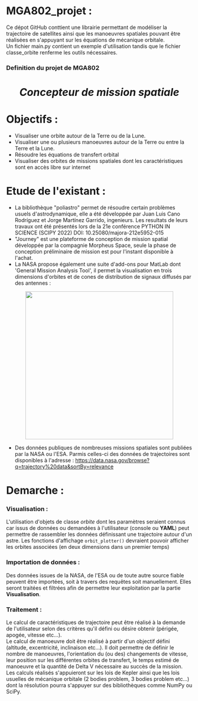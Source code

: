 # MGA802_projet : 

Ce dépot GitHub conttient une librairie permettant de modéliser la trajectoire de satellites ainsi que les manoeuvres spatiales pouvant être réalisées en s'appuyant sur les équations de mécanique orbitale.  
Un fichier main.py contient un exemple d'utilisation tandis que le fichier classe_orbite renferme les outils nécessaires.

### Definition du projet de MGA802

# ***<p width style="text-align: center;">Concepteur de mission spatiale</p>***

# Objectifs :
- Visualiser une orbite autour de la Terre ou de la Lune.
- Visualiser une ou plusieurs manoeuvres autour de la Terre ou entre la Terre et la Lune.
- Résoudre les équations de transfert orbital
- Visualiser des orbites de missions spatiales dont les caractéristiques sont en accès libre sur internet

# Etude de l'existant : 
- La bibliothèque "poliastro" permet de résoudre certain problèmes usuels d'astrodynamique, elle a été développée par 
Juan Luis Cano Rodríguez et Jorge Martínez Garrido, ingenieurs. Les resultats de leurs travaux ont été présentés lors de 
la 21e conférence PYTHON IN SCIENCE (SCIPY 2022) DOI: 10.25080/majora-212e5952-015
- "Journey" est une plateforme de conception de mission spatial développée par la compagnie Morpheus Space, seule la
phase de conception préliminaire de mission est pour l'instant disponible à l'achat.
- La NASA propose également une suite d'add-ons pour MatLab dont 'General Mission Analysis Tool', il permet la visualisation
en trois dimensions d'orbites et de cones de distribution de signaux diffusés par des antennes :  

<p align="center">
<img src="https://a.fsdn.com/con/app/proj/gmat/screenshots/GMAT_OFI_FOV.png/max/max/1" width="400" align="center"/> </p>

- Des données publiques de nombreuses missions spatiales sont publiées par la NASA ou l'ESA. Parmis celles-ci des
données de trajectoires sont disponibles à l'adresse : https://data.nasa.gov/browse?q=trajectory%20data&sortBy=relevance

# Demarche :  
### Visualisation : 
L'utilisation d'objets de classe *orbite* dont les paramètres seraient connus car issus de données ou demandées à l'utilisateur
(console ou **YAML**) peut permettre de rassembler les données définissant une trajectoire autour d'un astre.
Les fonctions d'affichage ``orbit_plotter()`` devraient pouvoir afficher les orbites associées (en deux dimensions dans
un premier temps) 
### Importation de données :
Des données issues de la NASA, de l'ESA ou de toute autre source fiable peuvent être importées, soit à travers des requêtes
soit manuellement. Elles seront traitées et filtrées afin de permettre leur exploitation par la partie **Visualisation**.

### Traitement :
Le calcul de caractéristiques de trajectoire peut être réalisé à la demande de l'utilisateur selon des critères qu'il défini ou désire obtenir (périgée, apogée, vitesse etc...).  
Le calcul de manoeuvre doit être réalisé à partir d'un objectif défini (altitude, excentricité, inclinaison etc...). Il
doit permettre de définir le nombre de manoeuvres, l'orientation du (ou des) changements de vitesse, leur position sur
les différentes orbites de transfert, le temps estimé de manoeuvre et la quantité de Delta V nécessaire au succès de la mission.  
Les calculs réalisés s'appuieront sur les lois de Kepler ainsi que les lois usuelles de mécanique orbitale (2 bodies problem, 3 bodies problem etc...)
dont la résolution pourra s'appuyer sur des bibliothèques comme NumPy ou SciPy.
